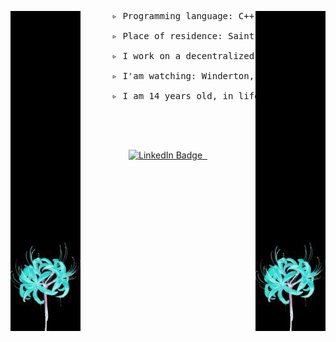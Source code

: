 <!---<img src="https://github.com/TheDEKKs/TheDEKKs/blob/main/Untitled(1).png" width="100%" align="center" pading="10px"> --->


  <div align="center">
    <img src="https://github.com/TheDEKKs/TheDEKKs/blob/main/ll.jpg" align="left" pading="10px">
    <img src="https://github.com/TheDEKKs/TheDEKKs/blob/main/ll.jpg" align="right">
    <pre>
      ▹ Programming language: C++, С </br>
      ▹ Place of residence: Saint-Petersburg </br>
      ▹ I work on a decentralized repository </br>
      ▹ I'am watching: Winderton, George Hotz Archive </br>
      ▹ I am 14 years old, in life my name is Egor.
    </pre>
     
      

  </div>

  </br>  </br>
  <div align="center"  width="300px">
      <a href="https://thedekk.ru" >
        <img src="https://img.shields.io/badge/My%20Web%20Site-red" alt="LinkedIn Badge"/>
      </a>
      <a href="https://t.me/thedekk">
        <img src="https://img.shields.io/badge/Telegram-blue" alt=""/>
      </a>
      <a href="https://steamcommunity.com/id/thedekk">
        <img src="https://img.shields.io/badge/Steam-000067" alt=""/>
      </a>
  </div>

<div>


</div>







